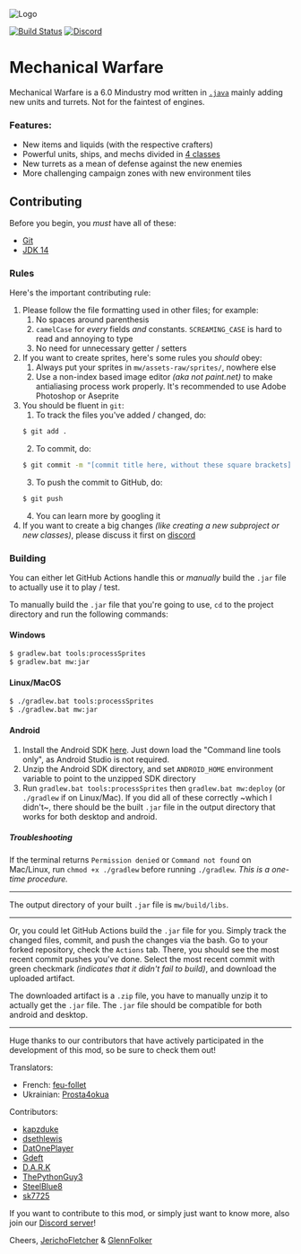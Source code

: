 ![Logo](mw/icon.png)

[![Build Status](https://github.com/JerichoFletcher/mechanical-warfare/workflows/Java%20CI/badge.svg)](https://github.com/JerichoFletcher/mechanical-warfare/actions)
[![Discord](https://img.shields.io/discord/715164441137643521.svg)](https://discord.gg/K3uzNSD)

# Mechanical Warfare
Mechanical Warfare is a 6.0 Mindustry mod written in [`.java`](https://www.java.com/en) mainly adding new units and turrets. Not for the faintest of engines.

### Features:
- New items and liquids (with the respective crafters)
- Powerful units, ships, and mechs divided in [4 classes](UNITCLASSES.md)
- New turrets as a mean of defense against the new enemies
- More challenging campaign zones with new environment tiles

## Contributing
Before you begin, you _must_ have all of these:
- [Git](https://git-scm.com/downloads)
- [JDK 14](https://adoptopenjdk.net/)

### Rules
Here's the important contributing rule:
1. Please follow the file formatting used in other files; for example:
    1. No spaces around parenthesis
    2. `camelCase` for _every_ fields _and_ constants. `SCREAMING_CASE` is hard to read and annoying to type
    3. No need for unnecessary getter / setters
2. If you want to create sprites, here's some rules you _should_ obey:
    1. Always put your sprites in `mw/assets-raw/sprites/`, nowhere else
    2. Use a non-index based image editor _(aka not paint.net)_ to make antialiasing process work properly. It's recommended to use Adobe Photoshop or Aseprite
3. You should be fluent in `git`:
    1. To track the files you've added / changed, do:
    ```sh
    $ git add .
    ```
    2. To commit, do:
    ```sh
    $ git commit -m "[commit title here, without these square brackets]"
    ```
    3. To push the commit to GitHub, do:
    ```sh
    $ git push
    ```
    4. You can learn more by googling it
4. If you want to create a big changes _(like creating a new subproject or new classes)_, please discuss it first on [discord](https://discord.gg/K3uzNSD)

### Building
You can either let GitHub Actions handle this or _manually_ build the `.jar` file to actually use it to play / test. <br>

To manually build the `.jar` file that you're going to use, `cd` to the project directory and run the following commands:

#### Windows
```sh
$ gradlew.bat tools:processSprites
$ gradlew.bat mw:jar
```

#### Linux/MacOS
```sh
$ ./gradlew.bat tools:processSprites
$ ./gradlew.bat mw:jar
```

#### Android
1. Install the Android SDK [here](https://developer.android.com/studio#downloads). Just down load the "Command line tools only", as Android Studio is not required.
2. Unzip the Android SDK directory, and set `ANDROID_HOME` environment variable to point to the unzipped SDK directory
3. Run `gradlew.bat tools:processSprites` then `gradlew.bat mw:deploy` (or `./gradlew` if on Linux/Mac). If you did all of these correctly ~which I didn't~, there should be the built `.jar` file in the output directory that works for both desktop and android.

##### Troubleshooting
If the terminal returns `Permission denied` or `Command not found` on Mac/Linux, run `chmod +x ./gradlew` before running `./gradlew`. _This is a one-time procedure._

---

The output directory of your built `.jar` file is `mw/build/libs`.

---

Or, you could let GitHub Actions build the `.jar` file for you. Simply track the changed files, commit, and push the changes via the bash. Go to your forked repository, check the `Actions` tab. There, you should see the most recent commit pushes you've done. Select the most recent commit with green checkmark _(indicates that it didn't fail to build)_, and download the uploaded artifact. <br>

The downloaded artifact is a `.zip` file, you have to manually unzip it to actually get the `.jar` file. The `.jar` file should be compatible for both android and desktop.

---

Huge thanks to our contributors that have actively participated in the development of this mod, so be sure to check them out!

Translators:
- French: [feu-follet](https://github.com/feu-follet)
- Ukrainian: [Prosta4okua](https://github.com/Prosta4okua)

Contributors:
- [kapzduke](https://github.com/kapzduke)
- [dsethlewis](https://github.com/dsethlewis)
- [DatOnePlayer](https://github.com/DatOnePlayer)
- [Gdeft](https://github.com/Gdeft)
- [D.A.R.K](https://github.com/DARK0717)
- [ThePythonGuy3](https://github.com/ThePythonGuy3)
- [SteelBlue8](https://github.com/SteelBlue8)
- [sk7725](https://github.com/sk7725)

If you want to contribute to this mod, or simply just want to know more, also join our [Discord server](https://discord.gg/K3uzNSD)!

Cheers,
[JerichoFletcher](https://bit.ly/JF_IG) & [GlennFolker](https://github.com/GlennFolker)
